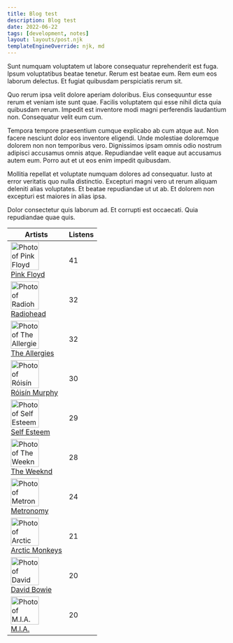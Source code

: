 ```yaml
---
title: Blog test
description: Blog test
date: 2022-06-22
tags: [development, notes]
layout: layouts/post.njk
templateEngineOverride: njk, md
---
```


Sunt numquam voluptatem ut labore consequatur reprehenderit est fuga. Ipsum voluptatibus beatae tenetur. Rerum est beatae eum. Rem eum eos laborum delectus. Et fugiat quibusdam perspiciatis rerum sit.

Quo rerum ipsa velit dolore aperiam doloribus. Eius consequuntur esse rerum et veniam iste sunt quae. Facilis voluptatem qui esse nihil dicta quia quibusdam rerum. Impedit est inventore modi magni perferendis laudantium non. Consequatur velit eum cum.

Tempora tempore praesentium cumque explicabo ab cum atque aut. Non facere nesciunt dolor eos inventore eligendi. Unde molestiae doloremque dolorem non non temporibus vero. Dignissimos ipsam omnis odio nostrum adipisci accusamus omnis atque. Repudiandae velit eaque aut accusamus autem eum. Porro aut et ut eos enim impedit quibusdam.

Mollitia repellat et voluptate numquam dolores ad consequatur. Iusto at error veritatis quo nulla distinctio. Excepturi magni vero ut rerum aliquam deleniti alias voluptates. Et beatae repudiandae ut ut ab. Et dolorem non excepturi est maiores in alias ipsa.

Dolor consectetur quis laborum ad. Et corrupti est occaecati. Quia repudiandae quae quis.

<div class="chart">
  <table class="chart__table">
    <thead>
      <tr>
        <th>Artists</th>
        <th class="chart__cell--count chart__cell--end">Listens</th>
      </tr>
    </thead>
    <tbody>
      <tr>
        <td>
          <div class="chart-card">
            <div class="chart-card__image">
              <img src="https://i.scdn.co/image/f0a39a8a196a87a7236bdcf8a8708f6d5d3547cc" width="64" height="64" alt="Photo of Pink Floyd" />
            </div>
            <div class="chart-card__content">
              <a href="/artists/660">
                <div class="ellipsis-one-line">Pink Floyd</div>
              </a>
            </div>
          </div>
        </td>
        <td class="chart__cell--count chart__cell--end">
          <span>41</span>
        </td>
      </tr>
      <tr>
        <td>
          <div class="chart-card">
            <div class="chart-card__image">
              <img src="https://i.scdn.co/image/ab6761610000f178a03696716c9ee605006047fd" width="64" height="64" alt="Photo of Radiohead" />
            </div>
            <div class="chart-card__content">
              <a href="/artists/139">
                <div class="ellipsis-one-line">Radiohead</div>
              </a>
            </div>
          </div>
        </td>
        <td class="chart__cell--count chart__cell--end">
          <span>32</span>
        </td>
      </tr>
      <tr>
        <td>
          <div class="chart-card">
            <div class="chart-card__image">
              <img src="https://i.scdn.co/image/ab6761610000f17802ea07194917319c4379a97f" width="64" height="64" alt="Photo of The Allergies" />
            </div>
            <div class="chart-card__content">
              <a href="/artists/4951">
                <div class="ellipsis-one-line">The Allergies</div>
              </a>
            </div>
          </div>
        </td>
        <td class="chart__cell--count chart__cell--end">
          <span>32</span>
        </td>
      </tr>
      <tr>
        <td>
          <div class="chart-card">
            <div class="chart-card__image">
              <img src="https://i.scdn.co/image/ab6761610000f1788e3c92d71e875dab6067e1de" width="64" height="64" alt="Photo of Róisín Murphy" />
            </div>
            <div class="chart-card__content">
              <a href="/artists/151">
                <div class="ellipsis-one-line">Róisín Murphy</div>
              </a>
            </div>
          </div>
        </td>
        <td class="chart__cell--count chart__cell--end">
          <span>30</span>
        </td>
      </tr>
      <tr>
        <td>
          <div class="chart-card">
            <div class="chart-card__image">
              <img src="https://i.scdn.co/image/ab6761610000f178fff7c5a8355284427e6e995d" width="64" height="64" alt="Photo of Self Esteem" />
            </div>
            <div class="chart-card__content">
              <a href="/artists/3231">
                <div class="ellipsis-one-line">Self Esteem</div>
              </a>
            </div>
          </div>
        </td>
        <td class="chart__cell--count chart__cell--end">
          <span>29</span>
        </td>
      </tr>
      <tr>
        <td>
          <div class="chart-card">
            <div class="chart-card__image">
              <img src="https://i.scdn.co/image/ab6761610000f178b5f9e28219c169fd4b9e8379" width="64" height="64" alt="Photo of The Weeknd" />
            </div>
            <div class="chart-card__content">
              <a href="/artists/4399">
                <div class="ellipsis-one-line">The Weeknd</div>
              </a>
            </div>
          </div>
        </td>
        <td class="chart__cell--count chart__cell--end">
          <span>28</span>
        </td>
      </tr>
      <tr>
        <td>
          <div class="chart-card">
            <div class="chart-card__image">
              <img src="https://i.scdn.co/image/ab6761610000f17886dd27699ca06ca87a355c62" width="64" height="64" alt="Photo of Metronomy" />
            </div>
            <div class="chart-card__content">
              <a href="/artists/400">
                <div class="ellipsis-one-line">Metronomy</div>
              </a>
            </div>
          </div>
        </td>
        <td class="chart__cell--count chart__cell--end">
          <span>24</span>
        </td>
      </tr>
      <tr>
        <td>
          <div class="chart-card">
            <div class="chart-card__image">
              <img src="https://i.scdn.co/image/ab6761610000f1787da39dea0a72f581535fb11f" width="64" height="64" alt="Photo of Arctic Monkeys" />
            </div>
            <div class="chart-card__content">
              <a href="/artists/692">
                <div class="ellipsis-one-line">Arctic Monkeys</div>
              </a>
            </div>
          </div>
        </td>
        <td class="chart__cell--count chart__cell--end">
          <span>21</span>
        </td>
      </tr>
      <tr>
        <td>
          <div class="chart-card">
            <div class="chart-card__image">
              <img src="https://i.scdn.co/image/ab6761610000f178b78f77c5583ae99472dd4a49" width="64" height="64" alt="Photo of David Bowie" />
            </div>
            <div class="chart-card__content">
              <a href="/artists/160">
                <div class="ellipsis-one-line">David Bowie</div>
              </a>
            </div>
          </div>
        </td>
        <td class="chart__cell--count chart__cell--end">
          <span>20</span>
        </td>
      </tr>
      <tr>
        <td>
          <div class="chart-card">
            <div class="chart-card__image">
              <img src="https://i.scdn.co/image/ab6761610000f178d75b03e7f83d62dcd55617ca" width="64" height="64" alt="Photo of M.I.A." />
            </div>
            <div class="chart-card__content">
              <a href="/artists/361">
                <div class="ellipsis-one-line">M.I.A.</div>
              </a>
            </div>
          </div>
        </td>
        <td class="chart__cell--count chart__cell--end">
          <span>20</span>
        </td>
      </tr>
    </tbody>
  </table>
</div>
